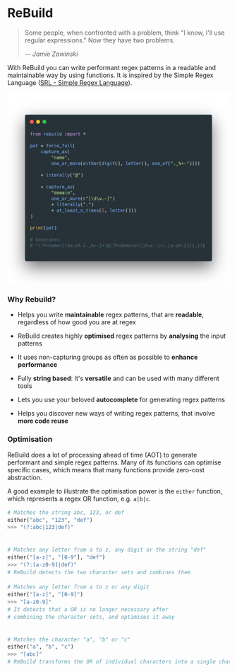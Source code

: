 # ReBuild



> Some people, when confronted with a problem, think "I know, I'll use regular expressions." Now they have two problems.
> 
> *-- Jamie Zawinski*



With ReBuild you can write performant regex patterns in a readable and maintainable way by using functions. It is inspired by the Simple Regex Language ([SRL - Simple Regex Language](https://simple-regex.com/)).

![](images/EmailRegex.png)

### Why Rebuild?

- Helps you write **maintainable** regex patterns, that are **readable**, regardless of how good you are at regex



- ReBuild creates highly **optimised** regex patterns by **analysing** the input patterns



- It uses non-capturing groups as often as possible to **enhance performance**



- Fully **string based**: It's **versatile** and can be used with many different tools



- Lets you use your beloved **autocomplete** for generating regex patterns



- Helps you discover new ways of writing regex patterns, that involve **more code reuse**



### Optimisation

ReBuild does a lot of processing ahead of time (AOT) to generate performant and simple regex patterns. Many of its functions can optimise specific cases, which means that many functions provide zero-cost abstraction.



A good example to illustrate the optimisation power is the `either` function, which represents a regex OR function, e.g. `a|b|c`.

```python
# Matches the string abc, 123, or def
either("abc", "123", "def")
>>> "(?:abc|123|def)"


# Matches any letter from a to z, any digit or the string "def"
either("[a-z]", "[0-9"], "def")
>>> "(?:[a-z0-9]|def)"
# ReBuild detects the two character sets and combines them

# Matches any letter from a to z or any digit
either("[a-z]", "[0-9]")
>>> "[a-z0-9]"
# It detects that a OR is no longer necessary after 
# combining the character sets, and optimises it away


# Matches the character "a", "b" or "c"
either("a", "b", "c")
>>> "[abc]"
# ReBuild transforms the OR of individual characters into a single character set
```